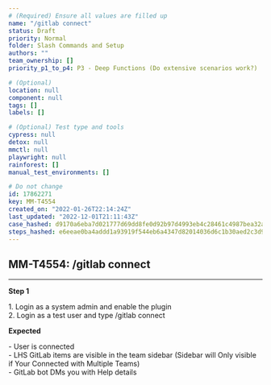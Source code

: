 ```yaml
---
# (Required) Ensure all values are filled up
name: "/gitlab connect"
status: Draft
priority: Normal
folder: Slash Commands and Setup
authors: ""
team_ownership: []
priority_p1_to_p4: P3 - Deep Functions (Do extensive scenarios work?)

# (Optional)
location: null
component: null
tags: []
labels: []

# (Optional) Test type and tools
cypress: null
detox: null
mmctl: null
playwright: null
rainforest: []
manual_test_environments: []

# Do not change
id: 17862271
key: MM-T4554
created_on: "2022-01-26T22:14:24Z"
last_updated: "2022-12-01T21:11:43Z"
case_hashed: d9170a6eba7d021777d69dd8fe0d92b97d4993eb4c28461c4987bea32af5adf5541ff3c15f307aa9ecbfd1401cd5d449
steps_hashed: e6eeae0ba4addd1a93919f544eb6a4347d82014036d6c1b30aed2c3d929bd9e04f954d9cccf374a2a5242c9920a33c9d
---
```


<!-- (Auto-generated) Based on frontmatter's "key" and "name" -->

## MM-T4554: /gitlab connect

---

**Step 1**

1\. Login as a system admin and enable the plugin\
2\. Login as a test user and type /gitlab connect

**Expected**

\- User is connected\
\- LHS GitLab items are visible in the team sidebar (Sidebar will Only visible if Your Connected with Multiple Teams)\
\- GitLab bot DMs you with Help details
